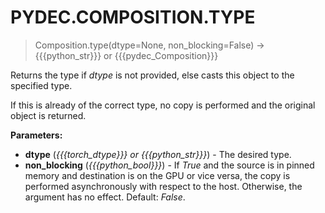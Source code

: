 # PYDEC.COMPOSITION.TYPE
> Composition.type(dtype=None, non_blocking=False) → {{{python_str}}} or {{{pydec_Composition}}}

Returns the type if *dtype* is not provided, else casts this object to the specified type.

If this is already of the correct type, no copy is performed and the original object is returned.

**Parameters:**

* **dtype** (*{{{torch_dtype}}} or {{{python_str}}}*) - The desired type.
* **non_blocking** (*{{{python_bool}}}*) - If *True* and the source is in pinned memory and destination is on the GPU or vice versa, the copy is performed asynchronously with respect to the host. Otherwise, the argument has no effect. Default: *False*.